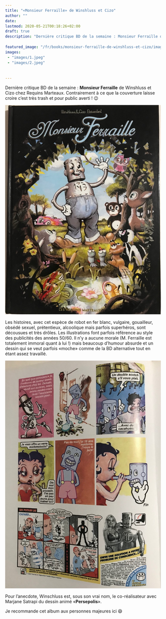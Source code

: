 ```yaml
---
title: "«Monsieur Ferraille» de Winshluss et Cizo"
author: ""
date: 
lastmod: 2020-05-21T00:18:26+02:00
draft: true
description: "Dernière critique BD de la semaine : Monsieur Ferraille de Winshluss et Cizo chez Requins Marteaux. Contrairement à ce que la couverture…"

featured_image: "/fr/books/monsieur-ferraille-de-winshluss-et-cizo/images/1.jpeg" 
images:
 - "images/1.jpeg"
 - "images/2.jpeg"


---
```


Dernière critique BD de la semaine : **Monsieur Ferraille** de Winshluss et Cizo chez Requins Marteaux. Contrairement à ce que la couverture laisse croire c’est très trash et pour public averti ! 😉




![image](images/1.jpeg#layoutTextWidth)



Les histoires, avec cet espèce de robot en fer blanc, vulgaire, gouailleur, obsédé sexuel, prétentieux, alcoolique mais parfois superhéros, sont décousues et très drôles. Les illustrations font parfois référence au style des publicités des années 50/60. Il n’y a aucune morale (M. Ferraille est totalement immoral quant à lui !) mais beaucoup d’humour absurde et un dessin qui se veut parfois «moche» comme de la BD alternative tout en étant assez travaillé.




![image](images/2.jpeg#layoutTextWidth)



Pour l’anecdote, Winschluss est, sous son vrai nom, le co-réalisateur avec Marjane Satrapi du dessin animé «**Persepolis**».

Je recommande cet album aux personnes majeures ici 😄
